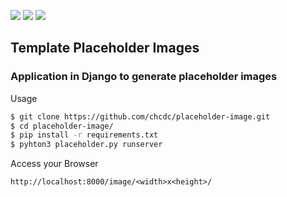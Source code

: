 ![](https://img.shields.io/badge/django-1.9.13-green.svg) ![](https://img.shields.io/pypi/pyversions/Django.svg) ![](https://img.shields.io/cocoapods/l/AFNetworking.svg)

## Template Placeholder Images

### Application in Django to generate placeholder images

Usage

```sh
$ git clone https://github.com/chcdc/placeholder-image.git
$ cd placeholder-image/
$ pip install -r requirements.txt 
$ pyhton3 placeholder.py runserver
```

Access your Browser

```http://localhost:8000/image/<width>x<height>/```

